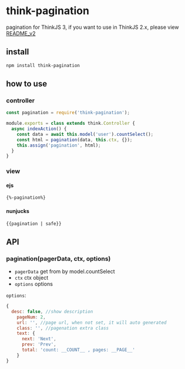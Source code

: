 # think-pagination

pagination for ThinkJS 3, if you want to use in ThinkJS 2.x, please view [README_v2](./README_v2.md)

## install

```sh
npm install think-pagination
```

## how to use

### controller

```js
const pagination = require('think-pagination');

module.exports = class extends think.Controller {
  async indexAction() {
    const data = await this.model('user').countSelect();
    const html = pagination(data, this.ctx, {});
    this.assign('pagination', html);
  }
}
```

### view

#### ejs

```html
{%-pagination%}
```

#### nunjucks

```html
{{pagination | safe}}
```

## API

### pagination(pagerData, ctx, options)

* `pagerData`  get from by model.countSelect
* `ctx` ctx object
* `options` options

`options`:

```js
{
  desc: false, //show description
    pageNum: 2, 
    url: '', //page url, when not set, it will auto generated
    class: '', //pagenation extra class
    text: {
      next: 'Next',
      prev: 'Prev',
      total: 'count: __COUNT__ , pages: __PAGE__'
    }
}
```
